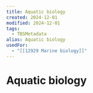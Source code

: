 ```yaml
---
title: Aquatic biology
created: 2024-12-01
modified: 2024-12-01
tags:
  - TBSMetadata
alias: Aquatic biology
usedFor:
  - "[[12929 Marine biology]]"
---
```

# Aquatic biology

